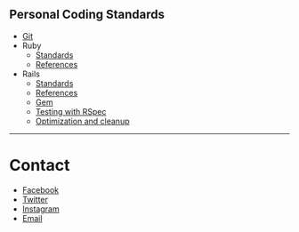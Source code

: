 ## Personal Coding Standards

* [Git](./Git/git-standards.md)
* Ruby
    * [Standards](./Ruby/standards.md)
    * [References](./Ruby/references.md)
* Rails
    * [Standards](./Rails/standards.md)
    * [References](./Rails/references.md)
    * [Gem](./Rails/gems.md)
    * [Testing with RSpec](./Rails/rspec.md)
    * [Optimization and cleanup](./Rails/optimization/index.md)
***
# Contact

* [Facebook](https://www.facebook.com/mrhoangpn)
* [Twitter](https://twitter.com/Hoangphamngoc2)
* [Instagram](https://www.instagram.com/be_thelegend/)
* [Email](mailto:pnhoang.bk@gmail.com?subject=[Github])